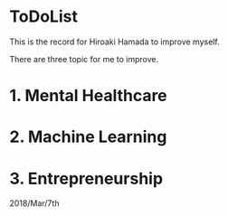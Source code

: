 # ToDoList
This is the record for Hiroaki Hamada to improve myself.

There are three topic for me to improve.
# 1. Mental Healthcare
# 2. Machine Learning
# 3. Entrepreneurship
2018/Mar/7th
